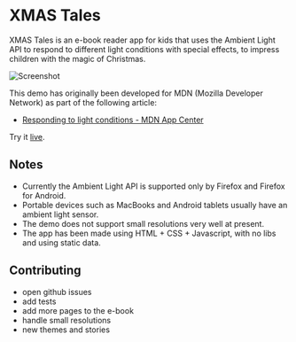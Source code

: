 # XMAS Tales

XMAS Tales is an e-book reader app for kids that uses the Ambient Light API to respond to different light conditions with special effects, to impress children with the magic of Christmas.

![Screenshot](https://mdn.mozillademos.org/files/6725/pages.png)

This demo has originally been developed for MDN (Mozilla Developer Network) as part of the following article:

- [Responding to light conditions - MDN App Center](https://developer.mozilla.org/en-US/Apps/Developing/gather_and_modify_data/Responding_to_light_conditions)

Try it [live](http://goo.gl/Dzc59h).

## Notes

- Currently the Ambient Light API is supported only by Firefox and Firefox for Android.
- Portable devices such as MacBooks and Android tablets usually have an ambient light sensor.
- The demo does not support small resolutions very well at present.
- The app has been made using HTML + CSS + Javascript, with no libs and using static data.

## Contributing

- open github issues
- add tests
- add more pages to the e-book
- handle small resolutions
- new themes and stories
